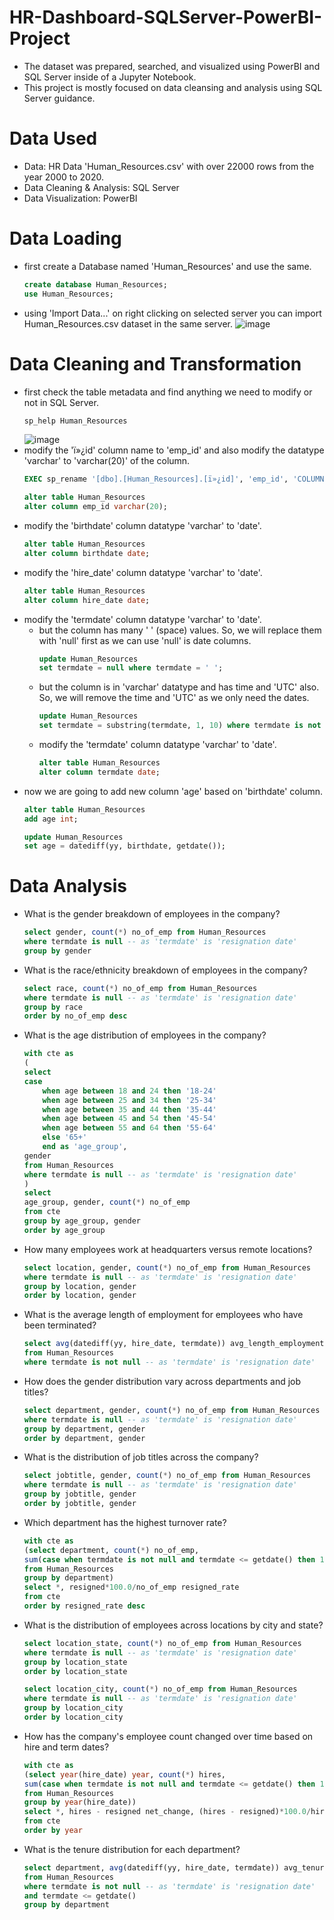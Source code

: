 # HR-Dashboard-SQLServer-PowerBI-Project
  - The dataset was prepared, searched, and visualized using PowerBI and SQL Server inside of a Jupyter Notebook.
  - This project is mostly focused on data cleansing and analysis using SQL Server guidance.

# Data Used
  - Data: HR Data 'Human_Resources.csv' with over 22000 rows from the year 2000 to 2020.
  - Data Cleaning & Analysis: SQL Server
  - Data Visualization: PowerBI

# Data Loading
  - first create a Database named 'Human_Resources' and use the same.
    ```sql
    create database Human_Resources;
    use Human_Resources;
    ```
  - using 'Import Data...' on right clicking on selected server you can import Human_Resources.csv dataset in the same server.
![image](https://github.com/user-attachments/assets/5571fb8c-baee-4062-a4f5-58ac43624d12)

# Data Cleaning and Transformation
  - first check the table metadata and find anything we need to modify or not in SQL Server.
    ```sql
    sp_help Human_Resources
    ```
    ![image](https://github.com/user-attachments/assets/5d0c048f-8d96-481b-a372-53d6718187b4)
  - modify the 'ï»¿id' column name to 'emp_id' and also modify the datatype 'varchar' to 'varchar(20)' of the column.
    ```sql
    EXEC sp_rename '[dbo].[Human_Resources].[ï»¿id]', 'emp_id', 'COLUMN';
    ```
    ```sql
    alter table Human_Resources
    alter column emp_id varchar(20);
    ```
  - modify the 'birthdate' column datatype 'varchar' to 'date'.
    ```sql
    alter table Human_Resources
    alter column birthdate date;
    ```
  - modify the 'hire_date' column datatype 'varchar' to 'date'.
    ```sql
    alter table Human_Resources
    alter column hire_date date;
    ```
  - modify the 'termdate' column datatype 'varchar' to 'date'.
    - but the column has many ' ' (space) values. So, we will replace them with 'null' first as we can use 'null' is date columns.
      ```sql
      update Human_Resources
      set termdate = null where termdate = ' ';
      ```
    - but the column is in 'varchar' datatype and has time and 'UTC' also. So, we will remove the time and 'UTC' as we only need the dates.
      ```sql
      update Human_Resources
      set termdate = substring(termdate, 1, 10) where termdate is not null;
      ```
    - modify the 'termdate' column datatype 'varchar' to 'date'.
      ```sql
      alter table Human_Resources
      alter column termdate date;
      ```
  - now we are going to add new column 'age' based on 'birthdate' column.
    ```sql
    alter table Human_Resources
    add age int;
    ```
    ```sql
    update Human_Resources
    set age = datediff(yy, birthdate, getdate());
    ```

# Data Analysis
  - What is the gender breakdown of employees in the company?
    ```sql
    select gender, count(*) no_of_emp from Human_Resources
    where termdate is null -- as 'termdate' is 'resignation date'
    group by gender
    ```
  - What is the race/ethnicity breakdown of employees in the company?
    ```sql
    select race, count(*) no_of_emp from Human_Resources
    where termdate is null -- as 'termdate' is 'resignation date'
    group by race
    order by no_of_emp desc
    ```
  - What is the age distribution of employees in the company?
    ```sql
    with cte as
    (
    select 
    case
    	when age between 18 and 24 then '18-24'
    	when age between 25 and 34 then '25-34'
    	when age between 35 and 44 then '35-44'
    	when age between 45 and 54 then '45-54'
    	when age between 55 and 64 then '55-64'
    	else '65+'
    	end as 'age_group',
    gender
    from Human_Resources
    where termdate is null -- as 'termdate' is 'resignation date'
    )
    select 
    age_group, gender, count(*) no_of_emp
    from cte
    group by age_group, gender
    order by age_group
    ```
  - How many employees work at headquarters versus remote locations?
    ```sql
    select location, gender, count(*) no_of_emp from Human_Resources
    where termdate is null -- as 'termdate' is 'resignation date'
    group by location, gender
    order by location, gender
    ```
  - What is the average length of employment for employees who have been terminated?
    ```sql
    select avg(datediff(yy, hire_date, termdate)) avg_length_employment
    from Human_Resources
    where termdate is not null -- as 'termdate' is 'resignation date'
    ```
  - How does the gender distribution vary across departments and job titles?
    ```sql
    select department, gender, count(*) no_of_emp from Human_Resources
    where termdate is null -- as 'termdate' is 'resignation date'
    group by department, gender
    order by department, gender
    ```
  - What is the distribution of job titles across the company?
    ```sql
    select jobtitle, gender, count(*) no_of_emp from Human_Resources
    where termdate is null -- as 'termdate' is 'resignation date'
    group by jobtitle, gender
    order by jobtitle, gender
    ```
  - Which department has the highest turnover rate?
    ```sql
    with cte as
    (select department, count(*) no_of_emp,
    sum(case when termdate is not null and termdate <= getdate() then 1 else 0 end) resigned
    from Human_Resources
    group by department)
    select *, resigned*100.0/no_of_emp resigned_rate 
    from cte
    order by resigned_rate desc
    ```
  - What is the distribution of employees across locations by city and state?
    ```sql
    select location_state, count(*) no_of_emp from Human_Resources
    where termdate is null -- as 'termdate' is 'resignation date'
    group by location_state
    order by location_state
    ```
    ```sql
    select location_city, count(*) no_of_emp from Human_Resources
    where termdate is null -- as 'termdate' is 'resignation date'
    group by location_city
    order by location_city
    ```
  - How has the company's employee count changed over time based on hire and term dates?
    ```sql
    with cte as
    (select year(hire_date) year, count(*) hires,
    sum(case when termdate is not null and termdate <= getdate() then 1 else 0 end) resigned
    from Human_Resources
    group by year(hire_date))
    select *, hires - resigned net_change, (hires - resigned)*100.0/hires net_percent_change
    from cte
    order by year
    ```
  - What is the tenure distribution for each department?
    ```sql
    select department, avg(datediff(yy, hire_date, termdate)) avg_tenure
    from Human_Resources
    where termdate is not null -- as 'termdate' is 'resignation date'
    and termdate <= getdate()
    group by department
    ```
